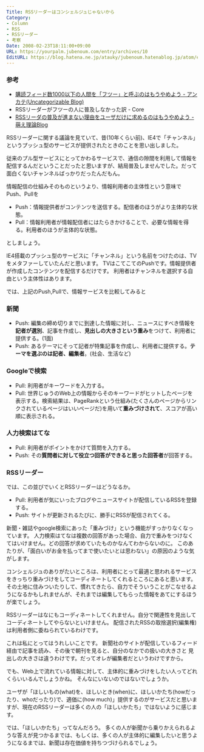 ```yaml
---
Title: RSSリーダーはコンシェルジュじゃないから
Category:
- Column
- RSS
- RSSリーダー
- 考察
Date: 2008-02-23T18:11:00+09:00
URL: https://yourpalm.jubenoum.com/entry/archives/10
EditURL: https://blog.hatena.ne.jp/atauky/jubenoum.hatenablog.jp/atom/entry/6653458415120884244
---
```


<div>
<h3>参考</h3>
<ul>
	<li><a title="購読フィード数1000以下の人間を「フツー」と呼ぶのはもうやめよう - アンカテ(Uncategorizable Blog)" href="http://d.hatena.ne.jp/essa/20080221/p1">購読フィード数1000以下の人間を「フツー」と呼ぶのはもうやめよう - アンカテ(Uncategorizable Blog)</a></li>
	<li>RSSリーダーがフツーの人に普及しなかった訳 - Core</li>
	<li><a title="RSSリーダの普及が進まない理由をユーザだけに求めるのはもうやめよう - 萌え理論Blog" href="http://d.hatena.ne.jp/sirouto2/20080119/p1">RSSリーダの普及が進まない理由をユーザだけに求めるのはもうやめよう - 萌え理論Blog</a></li>
</ul>
RSSリーダーに関する議論を見ていて、昔(10年くらい前)、IE4で「チャンネル」というプッシュ型のサービスが提供されたときのことを思い出しました。

従来のプル型サービスにとってかわるサービスで、通信の隙間を利用して情報を配信するんだということだったと思いますが、結局普及しませんでした。だって面白くないチャンネルばっかりだったんだもん。

情報配信の仕組みそのものというより、情報利用者の主体性という意味でPush、Pullを
<ul>
	<li>Push：情報提供者がコンテンツを送信する。配信者のほうがより主体的な状態。</li>
	<li>Pull：情報利用者が情報配信者にはたらきかけることで、必要な情報を得る。利用者のほうが主体的な状態。</li>
</ul>
としましょう。

IE4搭載のプッシュ型のサービスに「チャンネル」という名前をつけたのは、TVをメタファーしていたんだと思います。
TVはこてこてのPushです。情報提供者が作成したコンテンツを配信するだけです。
利用者はチャンネルを選択する自由という主体性はあります。

では、上記のPush,Pullで、情報サービスを比較してみると
<h3>新聞</h3>
<ul>
	<li>Push: 編集の締め切りまでに到達した情報に対し、ニュースにすべき情報を<strong>記者が選別</strong>、記事を作成し、<strong>見出しの大きさという重み</strong>をつけて、利用者に提供する。(1面)</li>
	<li>Push: あるテーマにそって記者が特集記事を作成し、利用者に提供する。<strong>テーマを選ぶのは記者、編集者</strong>。(社会、生活など)</li>
</ul>
<h3>Googleで検索</h3>
<ul>
	<li>Pull: 利用者がキーワードを入力する。</li>
	<li>Pull: 世界じゅうのWeb上の情報からそのキーワードがヒットしたページを表示する。検索結果は、PageRankという仕組み(たくさんのページからリンクされているページはいいページだ)を用いて<strong>重みづけされて</strong>、スコアが高い順に表示される。</li>
</ul>
<h3>人力検索はてな</h3>
<ul>
	<li>Pull: 利用者がポイントをかけて質問を入力する。</li>
	<li>Push: その<strong>質問者に対して役立つ回答ができると思った回答者</strong>が回答する。</li>
</ul>
<h3>RSSリーダー</h3>
では、この並びでいくとRSSリーダーはどうなるか。
<ul>
	<li>Pull: 利用者が気にいったブログやニュースサイトが配信しているRSSを登録する。</li>
	<li>Push: サイトが更新されるたびに、勝手にRSSが配信されてくる。</li>
</ul>
新聞・雑誌やgoogle検索にあった「重みづけ」という機能がすっかりなくなっています。
人力検索はてなは複数の回答があった場合、自力で重みをつけなくてはいけません。どの回答が求めていたものかなんてわからないのに。
このあたりが、「面白いがお金を払ってまで使いたいとは思わない」の原因のような気がします。

コンシェルジュのありがたいところは、利用者にとって最適と思われるサービスをきっちり重みづけをしてコーディネートしてくれるところにあると思います。
その土地に住みついたりして、慣れてきたら、自力でそういうことがこなせるようになるかもしれませんが、それまでは編集してもらった情報をあてにするほうが楽でしょう。

RSSリーダーはなにもコーディネートしてくれません。自分で関連性を見出してコーディネートしてやらないといけません。
配信されたRSSの取捨選択(編集権)は利用者側に委ねられているわけです。

これは私にとってはうれしいことです。
新聞社のサイトが配信しているフィード経由で記事を読み、その後で朝刊を見ると、自分のなかでの扱いの大きさと
見出しの大きさは違うわけです。だってオレが編集者だというわけですから。

でも、Web上で流れている情報に対して、主体的に重みづけをしたい人ってどれくらいいるんでしょうかね。
そんなにいないのではないでしょうか。

ユーザが「ほしいもの(what)を、ほしいとき(when)に、ほしいかたち(howだったり、whoだったり)で、適価に(how much)」提供するのがサービスだと思いますが、現在のRSSリーダーは多くの人の「ほしいかたち」ではないように感じます。

では、「ほしいかたち」ってなんだろう。
多くの人が新聞から乗りかえられるような答えが見つかるまでは、もしくは、多くの人が主体的に編集したいと思うようになるまでは、新聞は存在価値を持ちつづけられるでしょう。</div>
